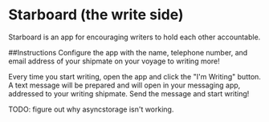 # Starboard (the write side)
Starboard is an app for encouraging writers to hold each other accountable.

##Instructions
Configure the app with the name, telephone number, and email address of
your shipmate on your voyage to writing more!

Every time you start writing, open the app and click the "I'm Writing" button.
A text message will be prepared and will open in your messaging app, addressed 
to your writing shipmate. Send the message and start writing!

TODO: figure out why asyncstorage isn't working.